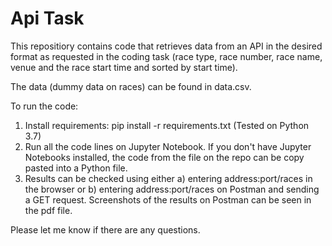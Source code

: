 # Api Task

This repositiory contains code that retrieves data from an API in the desired format as requested in the coding task (race type, race number, race name, venue and the race start time and sorted by start time).

The data (dummy data on races) can be found in data.csv.

To run the code:

1) Install requirements: pip install -r requirements.txt (Tested on Python 3.7)
2) Run all the code lines on Jupyter Notebook. If you don't have Jupyter Notebooks installed, the code from the file on the repo can be copy pasted into a Python file.
3) Results can be checked using either a) entering address:port/races in the browser or b) entering address:port/races on Postman and sending a GET request. Screenshots of the results on Postman can be seen in the pdf file.

Please let me know if there are any questions.
